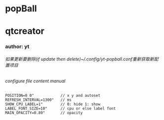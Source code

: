 # popBall
# qtcreator
### author: yt

###### 如果更新要删除(if update then delete)~/.config/yt-popball.conf重新获取新配置项目

###### configure file content manual
```
POSITION=0 0"            // x y and autoset
REFRESH_INTERVAL=1300"   // ms
SHOW_CPU_LABEL=1"        // 0: hide 1: show
LABEL_FONT_SIZE=10"      // cpu or else label font
MAIN_OPACITY=0.89"       // opacity
```
